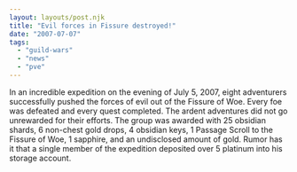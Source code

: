 ```yaml
---
layout: layouts/post.njk
title: "Evil forces in Fissure destroyed!"
date: "2007-07-07"
tags: 
  - "guild-wars"
  - "news"
  - "pve"
---
```


In an incredible expedition on the evening of July 5, 2007, eight adventurers successfully pushed the forces of evil out of the Fissure of Woe. Every foe was defeated and every quest completed. The ardent adventures did not go unrewarded for their efforts. The group was awarded with 25 obsidian shards, 6 non-chest gold drops, 4 obsidian keys, 1 Passage Scroll to the Fissure of Woe, 1 sapphire, and an undisclosed amount of gold. Rumor has it that a single member of the expedition deposited over 5 platinum into his storage account.
